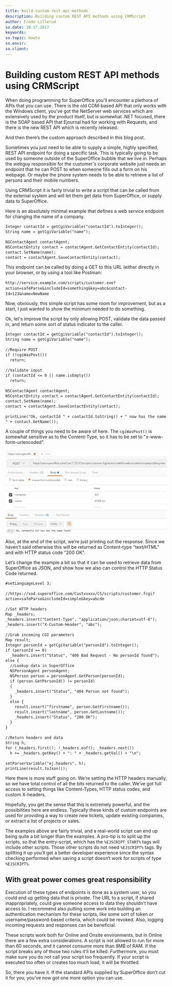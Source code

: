 ```yaml
---
title: build-custom-rest-api-methods
description: Building custom REST API methods using CRMScript
author: Frode Lillerud
so.date: 10.17.2017
keywords: 
so.topic: howto
so.envir:
so.client:
---
```


# Building custom REST API methods using CRMScript

When doing programming for SuperOffice you'll encounter a plethora of APIs that you can use. There is the old COM-based API that only works with the Windows client, you've got the NetServer web services which are extensively used by the product itself, but is somewhat .NET focused, there is the SOAP based API that Ejournal had for working with Requests, and there is the new REST API which is recently released.

And then there’s the custom approach described in this blog post.

Sometimes you just need to be able to supply a simple, highly specified, REST API endpoint for doing a specific task. This is typically going to be used by someone outside of the SuperOffice bubble that we live in. Perhaps the webguy responsible for the customer's corporate website just needs an endpoint that he can POST to when someone fills out a form on his webpage. Or maybe the phone system needs to be able to retrieve a list of persons and their mobile numbers.

Using CRMScript it is fairly trivial to write a script that can be called from the external system and will let them get data from SuperOffice, or supply data to SuperOffice.

Here is an absolutely minimal example that defines a web service endpoint for changing the name of a company.

```crmscript
Integer contactId = getCgiVariable("contactId").toInteger();
String name = getCgiVariable("name");

NSContactAgent contactAgent;
NSContactEntity contact = contactAgent.GetContactEntity(contactId);
contact.SetName(name);
contact = contactAgent.SaveContactEntity(contact);
```

This endpoint can be called by doing a GET to this URL (either directly in your browser, or by using a tool like Postman:

`http://service.example.com/scripts/customer.exe?action=safeParse&includeId=something&key=abc&contact­Id=123&name=NewName`

Now, obviously, this simple script has some room for improvement, but as a start, I just wanted to show the minimum needed to do something.

Ok, let's improve the script by only allowing POST, validate the data passed in, and return some sort of status indicator to the caller.

```crmscript
Integer contactId = getCgiVariable("contactId").toInteger();
String name = getCgiVariable("name");

//Require POST
if (!cgiWasPost())
  return; 

//Validate input
if (contactId <= 0 || name.isEmpty())
  return;

NSContactAgent contactAgent;
NSContactEntity contact = contactAgent.GetContactEntity(contactId);
contact.SetName(name);
contact = contactAgent.SaveContactEntity(contact);

printLine("Ok, contactId " + contactId.toString() + " now has the name " + contact.GetName());
```

A couple of things you need to be aware of here. The `cgiWasPost()` is somewhat sensitive as to the Content-Type, so it has to be set to "x-www-form-urlencoded".

![x][img1]

Also, at the end of the script, we’re just printing out the response. Since we haven’t said otherwise this will be returned as Content-type "text/HTML" and with HTTP status code "200 OK".

Let’s change the example a bit so that it can be used to retrieve data from SuperOffice as JSON, and show how we also can control the HTTP Status Code returned.

```crmscript
#setLanguageLevel 3;

//https://sod.superoffice.com/Custxxxxx/CS/scripts/customer.fcgi?action=safeParse&includeId=simple&k­ey=abcde

//Set HTTP headers
Map _headers;
_headers.insert("Content-Type", "application/json;charset=utf-8");
_headers.insert("X-Custom-Header", "abc");

//Grab incoming CGI parameters
Map result;
Integer personId = getCgiVariable("personId").toInteger();
if (personId == 0)
  _headers.insert("Status", "406 Bad Request - No personId found");
else {
  //Lookup data in SuperOffice
  NSPersonAgent personAgent;
  NSPerson person = personAgent.GetPerson(personId);
  if (person.GetPersonId() != personId)
  {
    _headers.insert("Status", "404 Person not found");
  }
  else {
    result.insert("firstname", person.GetFirstname());
    result.insert("lastname", person.GetLastname());
    _headers.insert("Status", "200 OK");
  }
}

//Return headers and data
String h;
for (_headers.first(); !_headers.eof(); _headers.next())
  h += _headers.getKey() + ": " + _headers.getVal() + "\n";

setParserVariable("ej.headers", h);
printLine(result.toJson());
```

Here there is more stuff going on. We’re setting the HTTP headers manually, so we have total control of all the bits returned to the caller. We’ve got full access to setting things like Content-Types, HTTP status codes, and custom X-headers.

Hopefully, you get the sense that this is extremely powerful, and the possibilities here are endless. Typically these kinds of custom endpoints are used for providing a way to create new tickets, update existing companies, or extract a list of projects or sales.

The examples above are fairly trivial, and a real-world script can end up being quite a bit longer than the examples. A pro-tip is to split up the scripts, so that the entry-script, which has the `%EJSCRIPT_START%` tags will include other scripts. Those other scripts do not need `%EJSCRIPT%` tags. By splitting it up you’ll get a better developer experience since the syntax checking performed when saving a script doesn’t work for scripts of type `%EJSCRIPT%`.

## With great power comes great responsibility

Execution of these types of endpoints is done as a system user, so you could end up getting data that is private. The URL to a script, if shared inappropriately, could give someone access to data they shouldn’t have access to. I recommend also putting some work into building an authentication mechanism for these scripts, like some sort of token or username/password-based criteria, which could be revoked. Also, logging incoming requests and responses can be beneficial.

These scripts work both for Online and Onsite environments, but in Online there are a few extra considerations. A script is not allowed to run for more than 60 seconds, and it cannot consume more than 8MB of RAM. If the script breaks any of those two rules it’ll be killed. Furthermore, you must make sure you do not call your script too frequently. If your script is executed too often or creates too much load, it will be throttled.

So, there you have it. If the standard APIs supplied by SuperOffice don’t cut it for you, you’ve now got one more option you can use.

<!-- Referenced images -->
[img1]: media/13215-28728.jpg

